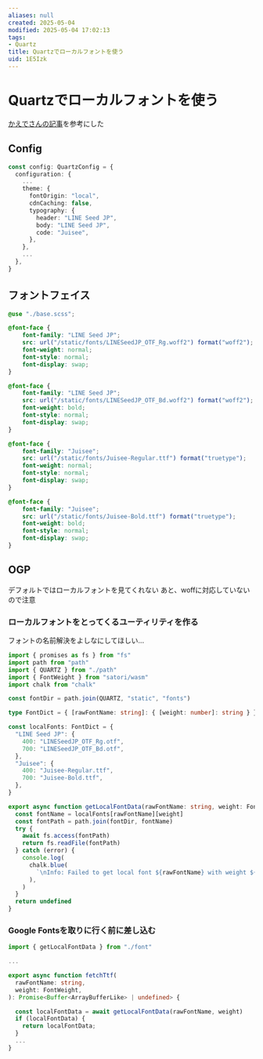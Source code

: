 ```yaml
---
aliases: null
created: 2025-05-04
modified: 2025-05-04 17:02:13
tags:
- Quartz
title: Quartzでローカルフォントを使う
uid: 1E5Izk
---
```


# Quartzでローカルフォントを使う

[かえでさんの記事](https://obsidian.kaedesato.work/Box/Quartz%E3%81%A7%E3%83%AD%E3%83%BC%E3%82%AB%E3%83%AB%E3%83%95%E3%82%A9%E3%83%B3%E3%83%88%E3%82%92%E4%BD%BF%E3%81%86%E6%96%B9%E6%B3%95)を参考にした

## Config

```ts title="quartz.config.ts"
const config: QuartzConfig = {
  configuration: {
    ... 
    theme: {
      fontOrigin: "local",
      cdnCaching: false,
      typography: {
        header: "LINE Seed JP",
        body: "LINE Seed JP",
        code: "Juisee",
      },
    },
    ... 
  },
}
```

## フォントフェイス

```scss title="quartz/styles/custom.scss"
@use "./base.scss";

@font-face {
    font-family: "LINE Seed JP";
    src: url("/static/fonts/LINESeedJP_OTF_Rg.woff2") format("woff2");
    font-weight: normal;
    font-style: normal;
    font-display: swap;
}

@font-face {
    font-family: "LINE Seed JP";
    src: url("/static/fonts/LINESeedJP_OTF_Bd.woff2") format("woff2");
    font-weight: bold;
    font-style: normal;
    font-display: swap;
}

@font-face {
    font-family: "Juisee";
    src: url("/static/fonts/Juisee-Regular.ttf") format("truetype");
    font-weight: normal;
    font-style: normal;
    font-display: swap;
}

@font-face {
    font-family: "Juisee";
    src: url("/static/fonts/Juisee-Bold.ttf") format("truetype");
    font-weight: bold;
    font-style: normal;
    font-display: swap;
}
```

## OGP

デフォルトではローカルフォントを見てくれない
あと、woffに対応していないので注意

### ローカルフォントをとってくるユーティリティを作る

フォントの名前解決をよしなにしてほしい...

```ts title="quartz/util/font.ts"
import { promises as fs } from "fs"
import path from "path"
import { QUARTZ } from "./path"
import { FontWeight } from "satori/wasm"
import chalk from "chalk"

const fontDir = path.join(QUARTZ, "static", "fonts")

type FontDict = { [rawFontName: string]: { [weight: number]: string } }

const localFonts: FontDict = {
  "LINE Seed JP": {
    400: "LINESeedJP_OTF_Rg.otf",
    700: "LINESeedJP_OTF_Bd.otf",
  },
  "Juisee": {
    400: "Juisee-Regular.ttf",
    700: "Juisee-Bold.ttf",
  },
}

export async function getLocalFontData(rawFontName: string, weight: FontWeight) {
  const fontName = localFonts[rawFontName][weight]
  const fontPath = path.join(fontDir, fontName)
  try {
    await fs.access(fontPath)
    return fs.readFile(fontPath)
  } catch (error) {
    console.log(
      chalk.blue(
        `\nInfo: Failed to get local font ${rawFontName} with weight ${weight}`,
      ),
    )
  }
  return undefined
}
```

### Google Fontsを取りに行く前に差し込む

```ts title="quartz/util/og.tsx"
import { getLocalFontData } from "./font"

...

export async function fetchTtf(
  rawFontName: string,
  weight: FontWeight,
): Promise<Buffer<ArrayBufferLike> | undefined> {

  const localFontData = await getLocalFontData(rawFontName, weight)
  if (localFontData) {
    return localFontData;
  }
  ...  
}
```